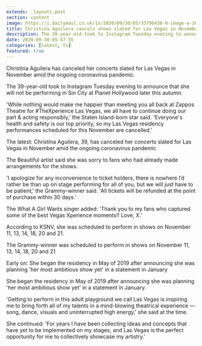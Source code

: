 ```yaml
---
extends: _layouts.post
section: content
image: https://i.dailymail.co.uk/1s/2020/09/30/05/33796438-0-image-a-162_1601439417614.jpg 
title: Christina Aguilera cancels shows slated for Las Vegas in November amid ongoing coronavirus pandemic 
description: The 39-year-old took to Instagram Tuesday evening to announce that she will not be performing in Sin City at Planet Hollywood later this autumn. 
date: 2020-09-30-05-57-55 
categories: [latest, tv] 
featured: true 
--- 
```

Christina Aguilera has canceled her concerts slated for Las Vegas in November amid the ongoing coronavirus pandemic.

The 39-year-old took to Instagram Tuesday evening to announce that she will not be performing in Sin City at Planet Hollywood later this autumn.

'While nothing would make me happier than meeting you all back at Zappos Theatre for #TheXperience Las Vegas, we all have to continue doing our part & acting responsibly,' the Staten Island-born star said. 'Everyone's health and safety is our top priority, so my Las Vegas residency performances scheduled for this November are cancelled.'

The latest: Christina Aguilera, 39, has canceled her concerts slated for Las Vegas in November amid the ongoing coronavirus pandemic

The Beautiful artist said she was sorry to fans who had already made arrangements for the shows.

'I apologize for any inconvenience to ticket holders, there is nowhere I’d rather be than up on stage performing for all of you, but we will just have to be patient,' the Grammy-winner said. 'All tickets will be refunded at the point of purchase within 30 days.⁣'

The What A Girl Wants singer added: 'Thank you to my fans who captured some of the best Vegas Xperience moments!! ⁣Love, X.'

According to KSNV, she was scheduled to perform in shows on November 11, 13, 14, 18, 20 and 21.

The Grammy-winner was scheduled to perform in shows on November 11, 13, 14, 18, 20 and 21 

Early on: She began the residency in May of 2019 after announcing she was planning 'her most ambitious show yet' in a statement in January

She began the residency in May of 2019 after announcing she was planning 'her most ambitious show yet' in a statement in January.

'Getting to perform in this adult playground we call Las Vegas is inspiring me to bring forth all of my talents in a mind-blowing theatrical experience — song, dance, visuals and uninterrupted high energy,' she said at the time.

She continued: 'For years I have been collecting ideas and concepts that have yet to be implemented on my stages, and Las Vegas is the perfect opportunity for me to collectively showcase my artistry.'

